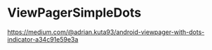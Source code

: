 # ViewPagerSimpleDots
 https://medium.com/@adrian.kuta93/android-viewpager-with-dots-indicator-a34c91e59e3a
